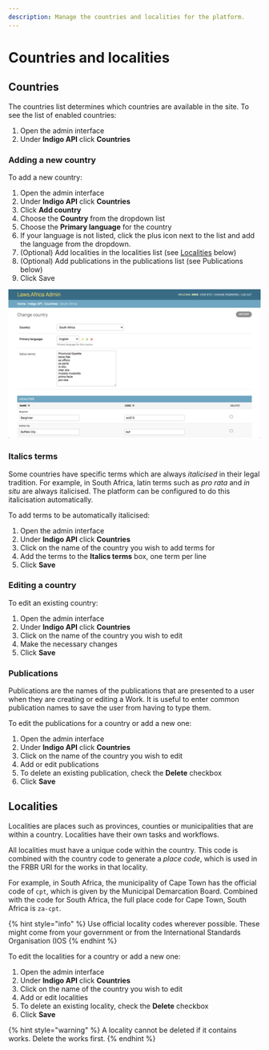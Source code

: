 ```yaml
---
description: Manage the countries and localities for the platform.
---
```


# Countries and localities

## Countries

The countries list determines which countries are available in the site. To see the list of enabled countries:

1. Open the admin interface
2. Under **Indigo API** click **Countries**

### Adding a new country

To add a new country:

1. Open the admin interface
2. Under **Indigo API** click **Countries**
3. Click **Add country**
4. Choose the **Country** from the dropdown list
5. Choose the **Primary language** for the country
6. If your language is not listed, click the plus icon next to the list and add the language from the dropdown.
7. \(Optional\) Add localities in the localities list \(see [Localities](countries-and-localities.md#localities) below\)
8. \(Optional\) Add publications in the publications list \(see Publications below\)
9. Click Save

![](../.gitbook/assets/country.png)

### Italics terms

Some countries have specific terms which are always _italicised_ in their legal tradition. For example, in South Africa, latin terms such as _pro rata_ and _in situ_ are always italicised. The platform can be configured to do this italicisation automatically.

To add terms to be automatically italicised:

1. Open the admin interface
2. Under **Indigo API** click **Countries**
3. Click on the name of the country you wish to add terms for
4. Add the terms to the **Italics terms** box, one term per line
5. Click **Save**

### Editing a country

To edit an existing country:

1. Open the admin interface
2. Under **Indigo API** click **Countries**
3. Click on the name of the country you wish to edit
4. Make the necessary changes
5. Click **Save**

### Publications

Publications are the names of the publications that are presented to a user when they are creating or editing a Work. It is useful to enter common publication names to save the user from having to type them.

To edit the publications for a country or add a new one:

1. Open the admin interface
2. Under **Indigo API** click **Countries**
3. Click on the name of the country you wish to edit
4. Add or edit publications
5. To delete an existing publication, check the **Delete** checkbox
6. Click **Save**

## Localities

Localities are places such as provinces, counties or municipalities that are within a country. Localities have their own tasks and workflows.

All localities must have a unique code within the country. This code is combined with the country code to generate a _place code_, which is used in the FRBR URI for the works in that locality.

For example, in South Africa, the municipality of Cape Town has the official  code of `cpt`, which is given by the Municipal Demarcation Board. Combined with the code for South Africa, the full place code for  Cape Town, South Africa is `za-cpt`.

{% hint style="info" %}
Use official locality codes wherever possible. These might come from your government or from the International Standards Organisation \(IOS
{% endhint %}

To edit the localities for a country or add a new one:

1. Open the admin interface
2. Under **Indigo API** click **Countries**
3. Click on the name of the country you wish to edit
4. Add or edit localities
5. To delete an existing locality, check the **Delete** checkbox
6. Click **Save**

{% hint style="warning" %}
A locality cannot be deleted if it contains works. Delete the works first.
{% endhint %}

